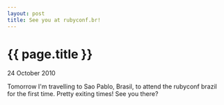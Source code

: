 ```yaml
---
layout: post
title: See you at rubyconf.br!
---
```


{{ page.title }}
================

<p class="meta">24 October 2010</p>

Tomorrow I'm travelling to Sao Pablo, Brasil, to attend the rubyconf brazil for the first time. Pretty exiting times! See you there?
